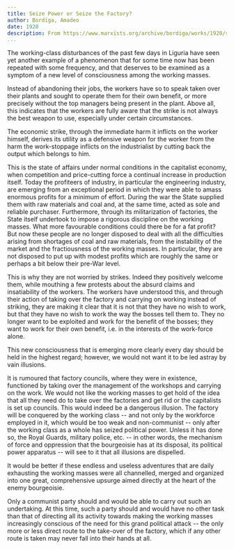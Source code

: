 ```yaml
---
title: Seize Power or Seize the Factory?
author: Bordiga, Amadeo
date: 1920
description: From https://www.marxists.org/archive/bordiga/works/1920/seize-power.htm
...
```


The working-class disturbances of the past few days in Liguria have seen yet another example of a phenomenon that for some time now has been repeated with some frequency, and that deserves to be examined as a symptom of a new level of consciousness among the working masses.

Instead of abandoning their jobs, the workers have so to speak taken over their plants and sought to operate them for their own benefit, or more precisely without the top managers being present in the plant. Above all, this indicates that the workers are fully aware that the strike is not always the best weapon to use, especially under certain circumstances.

The economic strike, through the immediate harm it inflicts on the worker himself, derives its utility as a defensive weapon for the worker from the harm the work-stoppage inflicts on the industrialist by cutting back the output which belongs to him.

This is the state of affairs under normal conditions in the capitalist economy, when competition and price-cutting force a continual increase in production itself. Today the profiteers of industry, in particular the engineering industry, are emerging from an exceptional period in which they were able to amass enormous profits for a minimum of effort. During the war the State supplied them with raw materials and coal and, at the same time, acted as sole and reliable purchaser. Furthermore, through its militarization of factories, the State itself undertook to impose a rigorous discipline on the working masses. What more favourable conditions could there be for a fat profit? But now these people are no longer disposed to deal with all the difficulties arising from shortages of coal and raw materials, from the instability of the market and the fractiousness of the working masses. In particular, they are not disposed to put up with modest profits which are roughly the same or perhaps a bit below their pre-War level.

This is why they are not worried by strikes. Indeed they positively welcome them, while mouthing a few protests about the absurd claims and insatiability of the workers. The workers have understood this, and through their action of taking over the factory and carrying on working instead of striking, they are making it clear that it is not that they have no wish to work, but that they have no wish to work the way the bosses tell them to. They no longer want to be exploited and work for the benefit of the bosses; they want to work for their own benefit, i.e. in the interests of the work-force alone.

This new consciousness that is emerging more clearly every day should be held in the highest regard; however, we would not want it to be led astray by vain illusions.

It is rumoured that factory councils, where they were in existence, functioned by taking over the management of the workshops and carrying on the work. We would not like the working masses to get hold of the idea that all they need do to take over the factories and get rid or the capitalists is set up councils. This would indeed be a dangerous illusion. The factory will be conquered by the working class -- and not only by the workforce employed in it, which would be too weak and non-communist -- only after the working class as a whole has seized political power. Unless it has done so, the Royal Guards, military police, etc. -- in other words, the mechanism of force and oppression that the bourgeoisie has at its disposal, its political power apparatus -- will see to it that all illusions are dispelled.

It would be better if these endless and useless adventures that are daily exhausting the working masses were all channelled, merged and organized into one great, comprehensive upsurge aimed directly at the heart of the enemy bourgeoisie.

Only a communist party should and would be able to carry out such an undertaking. At this time, such a party should and would have no other task than that of directing all its activity towards making the working masses increasingly conscious of the need for this grand political attack -- the only more or less direct route to the take-over of the factory, which if any other route is taken may never fall into their hands at all.

